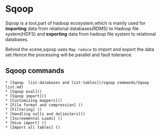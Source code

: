 # Sqoop

Sqoop is a tool,part of hadoop ecosystem,which is mainly used for **importing** data from relational databases(RDMS) to Hadoop file system(HDFS) and **exporting** data from hadoop file system to relational databases.

Behind the scene,sqoop uses `Map reduce` to import and export the data set.Hence the processing will be parallel and fault tolerance.


## Sqoop commands
	
	* [Sqoop  list-databases and list-tables](/sqoop commands/Sqoop list.md)
	* [Sqoop eval]()
	* [Sqoop import]()
	* [Customizing mappers]()
	* [File format and compression] ()
	* [Filtering] ()
	* [Handling nulls and delimiters]()
	* [Increemental Loads] ()
	* [Hive import] ()
	* [Import all tables] ()
